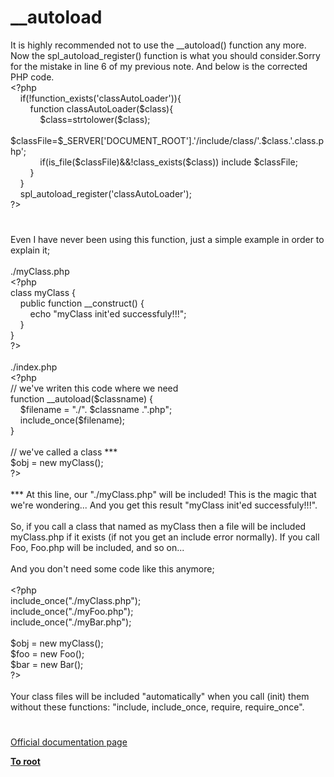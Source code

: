# __autoload




<div class="phpcode"><span class="html">
It is highly recommended not to use the __autoload() function any more. Now the spl_autoload_register() function is what you should consider.Sorry for the mistake in line 6 of my previous note. And below is the corrected PHP code.<br><span class="default">&lt;?php<br>&#xA0; &#xA0; </span><span class="keyword">if(!</span><span class="default">function_exists</span><span class="keyword">(</span><span class="string">&apos;classAutoLoader&apos;</span><span class="keyword">)){<br>&#xA0; &#xA0; &#xA0; &#xA0; function </span><span class="default">classAutoLoader</span><span class="keyword">(</span><span class="default">$class</span><span class="keyword">){<br>&#xA0; &#xA0; &#xA0; &#xA0; &#xA0; &#xA0; </span><span class="default">$class</span><span class="keyword">=</span><span class="default">strtolower</span><span class="keyword">(</span><span class="default">$class</span><span class="keyword">);<br>&#xA0; &#xA0; &#xA0; &#xA0; &#xA0; &#xA0; </span><span class="default">$classFile</span><span class="keyword">=</span><span class="default">$_SERVER</span><span class="keyword">[</span><span class="string">&apos;DOCUMENT_ROOT&apos;</span><span class="keyword">].</span><span class="string">&apos;/include/class/&apos;</span><span class="keyword">.</span><span class="default">$class</span><span class="keyword">.</span><span class="string">&apos;.class.php&apos;</span><span class="keyword">;<br>&#xA0; &#xA0; &#xA0; &#xA0; &#xA0; &#xA0; if(</span><span class="default">is_file</span><span class="keyword">(</span><span class="default">$classFile</span><span class="keyword">)&amp;&amp;!</span><span class="default">class_exists</span><span class="keyword">(</span><span class="default">$class</span><span class="keyword">)) include </span><span class="default">$classFile</span><span class="keyword">;<br>&#xA0; &#xA0; &#xA0; &#xA0; }<br>&#xA0; &#xA0; }<br>&#xA0; &#xA0; </span><span class="default">spl_autoload_register</span><span class="keyword">(</span><span class="string">&apos;classAutoLoader&apos;</span><span class="keyword">);<br></span><span class="default">?&gt;</span>
</span>
</div>
  

#


<div class="phpcode"><span class="html">
Even I have never been using this function, just a simple example in order to explain it;<br><br>./myClass.php<br><span class="default">&lt;?php<br></span><span class="keyword">class </span><span class="default">myClass </span><span class="keyword">{<br>&#xA0; &#xA0; public function </span><span class="default">__construct</span><span class="keyword">() {<br>&#xA0; &#xA0; &#xA0; &#xA0; echo </span><span class="string">&quot;myClass init&apos;ed successfuly!!!&quot;</span><span class="keyword">;<br>&#xA0; &#xA0; }<br>}<br></span><span class="default">?&gt;<br></span><br>./index.php<br><span class="default">&lt;?php<br></span><span class="comment">// we&apos;ve writen this code where we need<br></span><span class="keyword">function </span><span class="default">__autoload</span><span class="keyword">(</span><span class="default">$classname</span><span class="keyword">) {<br>&#xA0; &#xA0; </span><span class="default">$filename </span><span class="keyword">= </span><span class="string">&quot;./&quot;</span><span class="keyword">. </span><span class="default">$classname </span><span class="keyword">.</span><span class="string">&quot;.php&quot;</span><span class="keyword">;<br>&#xA0; &#xA0; include_once(</span><span class="default">$filename</span><span class="keyword">);<br>}<br><br></span><span class="comment">// we&apos;ve called a class ***<br></span><span class="default">$obj </span><span class="keyword">= new </span><span class="default">myClass</span><span class="keyword">();<br></span><span class="default">?&gt;<br></span><br>*** At this line, our &quot;./myClass.php&quot; will be included! This is the magic that we&apos;re wondering... And you get this result &quot;myClass init&apos;ed successfuly!!!&quot;.<br><br>So, if you call a class that named as myClass then a file will be included myClass.php if it exists (if not you get an include error normally). If you call Foo, Foo.php will be included, and so on...<br><br>And you don&apos;t need some code like this anymore;<br><br><span class="default">&lt;?php<br></span><span class="keyword">include_once(</span><span class="string">&quot;./myClass.php&quot;</span><span class="keyword">);<br>include_once(</span><span class="string">&quot;./myFoo.php&quot;</span><span class="keyword">);<br>include_once(</span><span class="string">&quot;./myBar.php&quot;</span><span class="keyword">);<br><br></span><span class="default">$obj </span><span class="keyword">= new </span><span class="default">myClass</span><span class="keyword">();<br></span><span class="default">$foo </span><span class="keyword">= new </span><span class="default">Foo</span><span class="keyword">();<br></span><span class="default">$bar </span><span class="keyword">= new </span><span class="default">Bar</span><span class="keyword">();<br></span><span class="default">?&gt;<br></span><br>Your class files will be included &quot;automatically&quot; when you call (init) them without these functions: &quot;include, include_once, require, require_once&quot;.</span>
</div>
  

#

[Official documentation page](https://www.php.net/manual/en/function.autoload.php)

**[To root](/README.md)**
